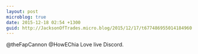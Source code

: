 ```yaml
---
layout: post
microblog: true
date: 2015-12-18 02:54 +1300
guid: http://JacksonOfTrades.micro.blog/2015/12/17/t677486955014184960.html
---
```

@theFapCannon @HowEChia Love live Discord.
